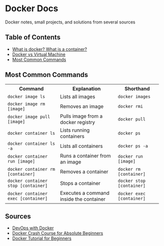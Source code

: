# Docker Docs

Docker notes, small projects, and solutions from several sources

## Table of Contents

- [What is docker? What is a container?](#what-is-docker)
- [Docker vs Virtual Machine](#docker-vs-virtual-machine)
- [Most Common Commands](#most-common-commands)

## Most Common Commands

<table>
  <tr>
    <th>Command</th>
    <th>Explanation</th>
    <th>Shorthand</th>
  </tr>
  <tr>
    <td><code>docker image ls</code></td>
    <td>Lists all images</td>
    <td><code>docker images</code></td>
  </tr>
  <tr>
    <td><code>docker image rm [image]</code></td>
    <td>Removes an image</td>
    <td><code>docker rmi</code></td>
  </tr>
  <tr>
    <td><code>docker image pull [image]</code></td>
    <td>Pulls image from a docker registry</td>
    <td><code>docker pull</code></td>
  </tr>
  <tr>
    <td><code>docker container ls</code></td>
    <td>Lists running containers</td>
    <td><code>docker ps</code></td>
  </tr>
  <tr>
    <td><code>docker container ls -a</code></td>
    <td>Lists all containers</td>
    <td><code>docker ps -a</code></td>
  </tr>
  <tr>
    <td><code>docker container run [image]</code></td>
    <td>Runs a container from an image</td>
    <td><code>docker run [image]</code></td>
  </tr>
  <tr>
    <td><code>docker container rm [container]</code></td>
    <td>Removes a container</td>
    <td><code>docker rm [container]</code></td>
  </tr>
  <tr>
    <td><code>docker container stop [container]</code></td>
    <td>Stops a container</td>
    <td><code>docker stop [container]</code></td>
  </tr>
  <tr>
    <td><code>docker container exec [container]</code></td>
    <td>Executes a command inside the container</td>
    <td><code>docker exec [container]</code></td>
  </tr>
</table>


## Sources

- [DevOps with Docker](https://devopswithdocker.com/)
- [Docker Crash Course for Absolute Beginners](https://youtu.be/pg19Z8LL06w?si=t_eEymrAFJSpsakQ)
- [Docker Tutorial for Beginners](https://youtu.be/3c-iBn73dDE?si=QvR97s1D0LiWULOt)